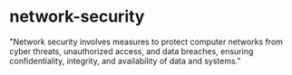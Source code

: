 # network-security
"Network security involves measures to protect computer networks from cyber threats, unauthorized access, and data breaches, ensuring confidentiality, integrity, and availability of data and systems."
